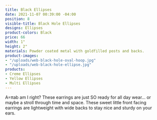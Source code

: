 ```yaml
---
title: Black Ellipses
date: 2021-11-07 00:39:00 -04:00
position: 8
visible-title: Black Hole Ellipses
designs: Ellipses
product-colors: Black
price: 66
width: 1"
height: 2"
materials: Powder coated metal with goldfilled posts and backs.
product-images:
- "/uploads/web-black-hole-oval-hoop.jpg"
- "/uploads/web-black-hole-ellipse.jpg"
products:
- Creme Ellipses
- Yellow Ellipses
- Multi Ellipses
---
```


A=πab am I right? These earrings are just SO ready for all day wear... or maybe a stroll through time and space. These sweet little front facing earrings are lightweight with wide backs to stay nice and sturdy on your ears. 